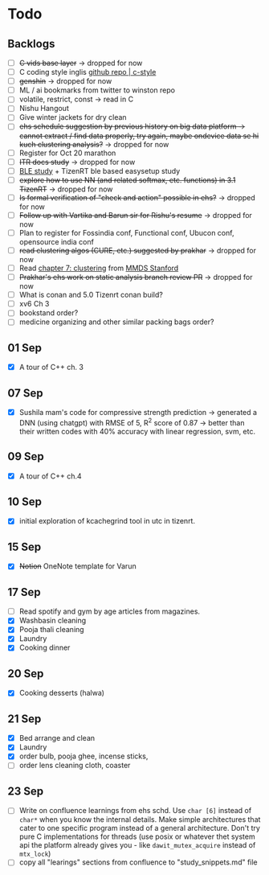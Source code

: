# Todo

## Backlogs

- [ ] ~~C vids base layer~~ -> dropped for now
- [ ] C coding style inglis [github repo | c-style](https://github.com/mcinglis/c-style)
- [ ] ~~genshin~~ -> dropped for now
- [ ] ML / ai bookmarks from twitter to winston repo
- [ ] volatile, restrict, const -> read in C
- [ ] Nishu Hangout
- [ ] Give winter jackets for dry clean
- [ ] ~~ehs schedule suggestion by previous history on big data platform -> cannot extract / find data properly, try again, maybe ondevice data se hi kuch clustering analysis?~~ -> dropped for now
- [ ] Register for Oct 20 marathon
- [ ] ~~ITR docs study~~ -> dropped for now
- [ ] [BLE study](https://www.argenox.com/library/bluetooth-low-energy/introduction-to-bluetooth-low-energy-v4-0/) + TizenRT ble based easysetup study
- [ ] ~~explore how to use NN (and related softmax, etc. functions) in 3.1 TizenRT~~ -> dropped for now
- [ ] ~~Is formal verification of "check and action" possible in ehs?~~ -> dropped for now
- [ ] ~~Follow up with Vartika and Barun sir for Rishu's resume~~ -> dropped for now
- [ ] Plan to register for Fossindia conf, Functional conf, Ubucon conf, opensource india conf
- [ ] ~~read clustering algos (CURE, etc.) suggested by prakhar~~ -> dropped for now
- [ ] Read [chapter 7: clustering](http://infolab.stanford.edu/~ullman/mmds/ch7.pdf) from [MMDS Stanford](https://web.stanford.edu/class/cs246/) 
- [ ] ~~Prakhar's ehs work on static analysis branch review PR~~ -> dropped for now
- [ ] What is conan and 5.0 Tizenrt conan build?
- [ ] xv6 Ch 3
- [ ] bookstand order?
- [ ] medicine organizing and other similar packing bags order?

## 01 Sep

- [x] A tour of C++ ch. 3

## 07 Sep

- [x] Sushila mam's code for compressive strength prediction -> generated a DNN (using chatgpt) with RMSE of 5, R<sup>2</sup> score of 0.87 -> better than their written codes with 40% accuracy with linear regression, svm, etc.

## 09 Sep

- [x] A tour of C++ ch.4 

## 10 Sep

- [x] initial exploration of kcachegrind tool in utc in tizenrt.

## 15 Sep

- [x] ~~Notion~~ OneNote template for Varun

## 17 Sep

- [ ] Read spotify and gym by age articles from magazines.
- [x] Washbasin cleaning
- [x] Pooja thali cleaning
- [x] Laundry
- [x] Cooking dinner

## 20 Sep

- [x] Cooking desserts (halwa)

## 21 Sep

- [x] Bed arrange and clean
- [x] Laundry
- [x] order bulb, pooja ghee, incense sticks, 
- [ ] order lens cleaning cloth, coaster

## 23 Sep

- [ ] Write on confluence learnings from ehs schd. Use `char [6]` instead of `char*` when you know the internal details. Make simple architectures that cater to one specific program instead of a general architecture. Don't try pure C implementations for threads (use posix or whatever thet system api the platform already gives you - like `dawit_mutex_acquire` instead of `mtx_lock`)
- [ ] copy all "learings" sections from confluence to "study_snippets.md" file
